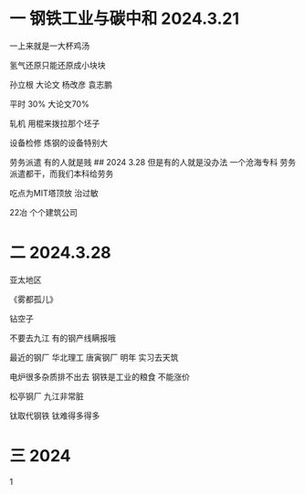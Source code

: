 # 一 钢铁工业与碳中和 2024.3.21


一上来就是一大杯鸡汤

氢气还原只能还原成小块块 

孙立根 大论文 杨改彦  袁志鹏

平时 30% 大论文70% 

轧机 用棍来拨拉那个坯子

设备检修 炼钢的设备特别大

劳务派遣 有的人就是贱 ## 2024 3.28 但是有的人就是没办法  一个沧海专科 劳务派遣都干，而我们本科给劳务

吃点为MIT塔顶放 治过敏

22冶  个个建筑公司


# 二 2024.3.28

亚太地区  

《雾都孤儿》 

钻空子

不要去九江 有的钢产线瞒报哦

最近的钢厂 华北理工 唐寅钢厂  明年 实习去天筑 

电炉很多杂质排不出去    钢铁是工业的粮食 不能涨价

松亭钢厂 九江非常脏  

钛取代钢铁 钛难得多得多









# 三 2024





















































































































































































































































































































1